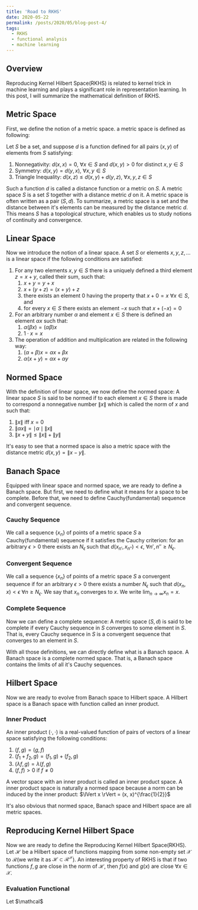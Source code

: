 ```yaml
---
title: 'Road to RKHS'
date: 2020-05-22
permalink: /posts/2020/05/blog-post-4/
tags:
  - RKHS
  - functional analysis
  - machine learning
---
```


## Overview ##
Reproducing Kernel Hilbert Space(RKHS) is related to kernel trick in machine learning and plays a significant role in representation learning. In this post, I will summarize the mathematical definition of RKHS.

## Metric Space ##
First, we define the notion of a metric space. a metric space is defined as following:

Let $S$ be a set, and suppose $d$ is a function defined for all pairs $(x, y)$ of elements from $S$ satisfying:
1. Nonnegativity: $d(x, x) = 0$, $\forall x \in S$ and $d(x, y) > 0$ for distinct $x, y \in S$
2. Symmetry: $d(x, y) = d(y, x)$, $\forall x, y \in S$
3. Triangle Inequality: $d(x, z) \leq d(x, y) + d(y, z)$, $\forall x, y, z \in S$

Such a function $d$ is called a distance function or a metric on $S$. A metric space $S$ is a set $S$ together with a distance metric $d$ on it. A metric space is often written as a pair $(S, d)$. To summarize, a metric space is a set and the distance between it's elements can be measured by the distance metric $d$. This means $S$ has a topological structure, which enables us to study notions of continuity and convergence.

## Linear Space ##
Now we introduce the notion of a linear space. A set $S$ or elements $x, y, z, ...$ is a linear space if the following conditions are satisfied:
1. For any two elements $x, y \in S$ there is a uniquely defined a third element $z = x + y$, called their sum, such that:
	1. $x + y = y + x$
	2. $x + (y+z) = (x+y) + z$
	3. there exists an element $0$ having the property that $x + 0 = x$ $\forall x \in S$, and
	4. for every $x \in S$ there exists an element $-x$ such that $x + (-x) = 0$
2. For an arbitrary number $\alpha$ and element $x \in S$ there is defined an element $\alpha x$ such that:
	1. $\alpha(\beta x) = (\alpha \beta)x$
	2. $1\cdot x = x$
3. The operation of addition and multiplication are related in the following way:
	1. $(\alpha + \beta)x = \alpha x + \beta x$
	2. $\alpha(x + y) = \alpha x + \alpha y$

## Normed Space ##
With the definition of linear space, we now define the normed space:
A linear space $S$ is said to be normed if to each element $x \in S$ there is made to correspond a nonnegative number $\lVert x \rVert$ which is called the norm of $x$ and such that:
1. $\lVert x \rVert$ iff $x = 0$
2. $\lVert \alpha x \rVert = \mid \alpha \mid \lVert x \rVert$
3. $\lVert x + y \rVert \leq \lVert x \rVert + \lVert y \rVert$

It's easy to see that a normed space is also a metric space with the distance metric $d(x, y) = \lVert x - y \rVert$.

## Banach Space ##
Equipped with linear space and normed space, we are ready to define a Banach space. But first, we need to define what it means for a space to be complete. Before that, we need to define Cauchy(fundamental) sequence and convergent sequence.

### Cauchy Sequence ###
We call a sequence $\{x_n\}$ of points of a metric space $S$ a Cauchy(fundamental) sequence if it satisfies the Cauchy criterion: for an arbitrary $\epsilon > 0$ there exists an $N_{\epsilon}$ such that $d(x_{n'}, x_{n''}) < \epsilon$, $\forall n', n'' \geq N_{\epsilon}$.

### Convergent Sequence ###
We call a sequence $\{x_n\}$ of points of a metric space $S$ a convergent sequence if for an arbitrary $\epsilon > 0$ there exists a number $N_{\epsilon}$ such that $d(x_n, x) < \epsilon$ $\forall n \geq N_{\epsilon}$. We say that $x_n$ converges to $x$. We write $\lim_{n\to \infty} x_n = x$.

### Complete Sequence ###
Now we can define a complete sequence: A metric space $(S, d)$ is said to be complete if every Cauchy sequence in $S$ converges to some element in $S$. That is, every Cauchy sequence in $S$ is a convergent sequence that converges to an element in $S$.

With all those definitions, we can directly define what is a Banach space. A Banach space is a complete normed space. That is, a Banach space contains the limits of all it's Cauchy sequences.

## Hilbert Space ##
Now we are ready to evolve from Banach space to Hilbert space. A Hilbert space is a Banach space with function called an inner product.

### Inner Product ###
An inner product $(\cdot, \cdot)$ is a real-valued function of pairs of vectors of a linear space satisfying the following conditions:
1. $(f, g) = (g, f)$
2. $(f_1+f_2, g) = (f_1, g) + (f_2, g)$
3. $(\lambda f, g) = \lambda(f, g)$
4. $(f, f) > 0$ if $f \neq 0$

A vector space with an inner product is called an inner product space. A inner product space is naturally a normed space because a norm can be induced by the inner product: $\lVert x \rVert = (x, x)^{\frac{1}{2}}$

It's also obvious that normed space, Banach space and Hilbert space are all metric spaces.

## Reproducing Kernel Hilbert Space ##
Now we are ready to define the Reproducing Kernel Hilbert Space(RKHS). Let $\mathcal{H}$ be a Hilbert space of functions mapping from some non-empty set $\mathcal{X}$ to $\mathcal{R}$(we write it as $\mathcal{H} \subset \mathcal{R}^{\mathcal{X}}$). An interesting property of RKHS is that if two functions $f, g$ are close in the norm of $\mathcal{H}$, then $f(x)$ and $g(x)$ are close $\forall x \in \mathcal{X}$.

### Evaluation Functional ###
Let $\mathcal$























